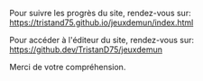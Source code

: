 Pour suivre les progrès du site, rendez-vous sur:                                        
https://tristand75.github.io/jeuxdemun/index.html

Pour accéder à l'éditeur du site, rendez-vous sur:  
https://github.dev/TristanD75/jeuxdemun

Merci de votre compréhension.
